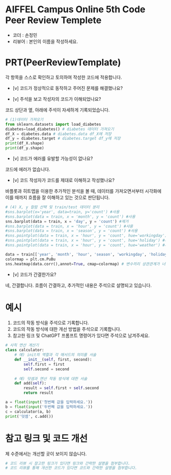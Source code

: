 # AIFFEL Campus Online 5th Code Peer Review Templete
- 코더 : 손정민
- 리뷰어 : 본인의 이름을 작성하세요.


# PRT(PeerReviewTemplate) 
각 항목을 스스로 확인하고 토의하여 작성한 코드에 적용합니다.

- [v] 코드가 정상적으로 동작하고 주어진 문제를 해결했나요?
  
- [v] 주석을 보고 작성자의 코드가 이해되었나요?

코드 상단과 옆, 아래에 주석이 자세하게 기록되었습니다.


```python
# (1)데이터 가져오기
from sklearn.datasets import load_diabetes
diabetes=load_diabetes() # diabetes 데이터 가져오기
df_X = diabetes.data # diabetes.data df_X에 저장
df_y = diabetes.target # diabetes.target df_y에 저장
print(df_X.shape)
print(df_y.shape)
```

- [v] 코드가 에러를 유발할 가능성이 없나요?

코드에 에러가 없습니다.

- [v] 코드 작성자가 코드를 제대로 이해하고 작성했나요?

바플롯과 히트맵을 이용한 추가적인 분석을 볼 때,
데이터를 가져오면서부터 시각화에 이를 때까지 흐름을 잘 이해하고 있는 것으로 판단됩니다.

```python
# (4) X, y 컬럼 선택 및 train/test 데이터 분리
#sns.barplot(x='year', data=train, y='count') #사용
#sns.barplot(data = train, x = 'month', y = 'count') #사용
sns.barplot(data = train, x = 'day', y = 'count') #제거
#sns.barplot(data = train, x = 'hour', y = 'count') #사용
#sns.barplot(data = train, x = 'season', y = 'count') #사용
#sns.pointplot(data = train, x = 'hour', y = 'count', hue='workingday') #사용
#sns.pointplot(data = train, x = 'hour', y = 'count', hue='holiday') #사용
#sns.pointplot(data = train, x = 'hour', y = 'count', hue='weather') #사용

data = train[['year', 'month', 'hour', 'season', 'workingday', 'holiday', 'weather', 'temp', 'atemp', 'humidity', 'windspeed']]
colormap = plt.cm.PuBu
sns.heatmap(data.corr(),annot=True, cmap=colormap) # 변수끼리 상관관계가 너무 높은 [month/season], [temp/atemp] 중 month, temp만 사용
```

- [v] 코드가 간결한가요?

네, 간결합니다.
흐름이 간결하고, 추가적인 내용은 주석으로 설명되고 있습니다.


# 예시
1. 코드의 작동 방식을 주석으로 기록합니다.
2. 코드의 작동 방식에 대한 개선 방법을 주석으로 기록합니다.
3. 참고한 링크 및 ChatGPT 프롬프트 명령어가 있다면 주석으로 남겨주세요.
```python
# 사칙 연산 계산기
class calculator:
    # 예) init의 역할과 각 매서드의 의미를 서술
    def __init__(self, first, second):
        self.first = first
        self.second = second
    
    # 예) 덧셈과 연산 작동 방식에 대한 서술
    def add(self):
        result = self.first + self.second
        return result

a = float(input('첫번째 값을 입력하세요.')) 
b = float(input('두번째 값을 입력하세요.')) 
c = calculator(a, b)
print('덧셈', c.add()) 
```

# 참고 링크 및 코드 개선

제 수준에서는 개선할 곳이 보이지 않습니다.

```python
# 코드 리뷰 시 참고한 링크가 있다면 링크와 간략한 설명을 첨부합니다.
# 코드 리뷰를 통해 개선한 코드가 있다면 코드와 간략한 설명을 첨부합니다.
```
